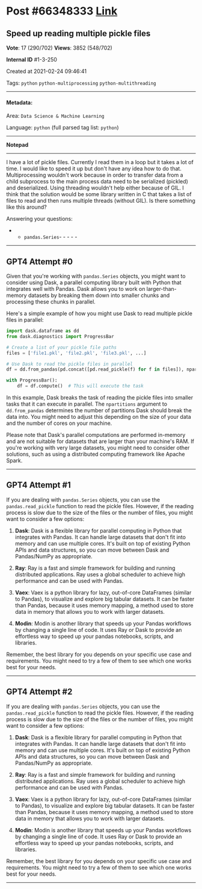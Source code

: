 
# Post \#66348333 [Link](https://stackoverflow.com/questions/66348333/)

## Speed up reading multiple pickle files

**Vote**: 17 (290/702) **Views**: 3852 (548/702) 

**Internal ID** \#1-3-250

Created at 2021-02-24 09:46:41

Tags: `python` `python-multiprocessing` `python-multithreading`

----------

#### Metadata:

Area: `Data Science & Machine Learning`

Language: `python` (full parsed tag list: `python`)

----------

**Notepad**


----------

I have a lot of pickle files. Currently I read them in a loop but it takes a lot of time. I would like to speed it up but don't have any idea how to do that.
Multiprocessing wouldn't work because in order to transfer data from a child subprocess to the main process data need to be serialized (pickled) and deserialized.
Using threading wouldn't help either because of GIL.
I think that the solution would be some library written in C that takes a list of files to read and then runs multiple threads (without GIL). Is there something like this around?

Answering your questions:
- - `pandas.Series`- - - - - 


----------
        
## GPT4 Attempt \#0

Given that you're working with `pandas.Series` objects, you might want to consider using Dask, a parallel computing library built with Python that integrates well with Pandas. Dask allows you to work on larger-than-memory datasets by breaking them down into smaller chunks and processing these chunks in parallel.

Here's a simple example of how you might use Dask to read multiple pickle files in parallel:

```python
import dask.dataframe as dd
from dask.diagnostics import ProgressBar

# Create a list of your pickle file paths
files = ['file1.pkl', 'file2.pkl', 'file3.pkl', ...]

# Use Dask to read the pickle files in parallel
df = dd.from_pandas(pd.concat([pd.read_pickle(f) for f in files]), npartitions=10)

with ProgressBar():
    df = df.compute()  # This will execute the task
```

In this example, Dask breaks the task of reading the pickle files into smaller tasks that it can execute in parallel. The `npartitions` argument to `dd.from_pandas` determines the number of partitions Dask should break the data into. You might need to adjust this depending on the size of your data and the number of cores on your machine.

Please note that Dask's parallel computations are performed in-memory and are not suitable for datasets that are larger than your machine's RAM. If you're working with very large datasets, you might need to consider other solutions, such as using a distributed computing framework like Apache Spark.

--------

## GPT4 Attempt \#1

If you are dealing with `pandas.Series` objects, you can use the `pandas.read_pickle` function to read the pickle files. However, if the reading process is slow due to the size of the files or the number of files, you might want to consider a few options:

1. **Dask**: Dask is a flexible library for parallel computing in Python that integrates with Pandas. It can handle large datasets that don't fit into memory and can use multiple cores. It's built on top of existing Python APIs and data structures, so you can move between Dask and Pandas/NumPy as appropriate.

2. **Ray**: Ray is a fast and simple framework for building and running distributed applications. Ray uses a global scheduler to achieve high performance and can be used with Pandas.

3. **Vaex**: Vaex is a python library for lazy, out-of-core DataFrames (similar to Pandas), to visualize and explore big tabular datasets. It can be faster than Pandas, because it uses memory mapping, a method used to store data in memory that allows you to work with larger datasets.

4. **Modin**: Modin is another library that speeds up your Pandas workflows by changing a single line of code. It uses Ray or Dask to provide an effortless way to speed up your pandas notebooks, scripts, and libraries.

Remember, the best library for you depends on your specific use case and requirements. You might need to try a few of them to see which one works best for your needs.

--------

## GPT4 Attempt \#2

If you are dealing with `pandas.Series` objects, you can use the `pandas.read_pickle` function to read the pickle files. However, if the reading process is slow due to the size of the files or the number of files, you might want to consider a few options:

1. **Dask**: Dask is a flexible library for parallel computing in Python that integrates with Pandas. It can handle large datasets that don't fit into memory and can use multiple cores. It's built on top of existing Python APIs and data structures, so you can move between Dask and Pandas/NumPy as appropriate.

2. **Ray**: Ray is a fast and simple framework for building and running distributed applications. Ray uses a global scheduler to achieve high performance and can be used with Pandas.

3. **Vaex**: Vaex is a python library for lazy, out-of-core DataFrames (similar to Pandas), to visualize and explore big tabular datasets. It can be faster than Pandas, because it uses memory mapping, a method used to store data in memory that allows you to work with larger datasets.

4. **Modin**: Modin is another library that speeds up your Pandas workflows by changing a single line of code. It uses Ray or Dask to provide an effortless way to speed up your pandas notebooks, scripts, and libraries.

Remember, the best library for you depends on your specific use case and requirements. You might need to try a few of them to see which one works best for your needs.

--------
